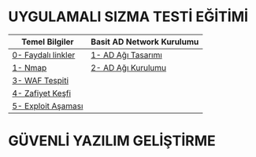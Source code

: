 # UYGULAMALI SIZMA TESTİ EĞİTİMİ  #

|Temel Bilgiler|Basit AD Network Kurulumu|
|---|---|
|[0- Faydalı linkler](https://github.com/gokhangokcen1/BTK-uygulamali-sizma-testi-egitimi-notlari/blob/main/uygulamali-sizma-testi-egitimi/temel-bilgiler/0-faydali-linkler.md)|[1- AD Ağı Tasarımı](https://github.com/gokhangokcen1/BTK-kurs-notlari/blob/main/uygulamali-sizma-testi-egitimi/basit-ad-network-analizi/ad-agi-tasarimi.md) |
|[1- Nmap](https://github.com/gokhangokcen1/BTK-uygulamali-sizma-testi-egitimi-notlari/blob/main/uygulamali-sizma-testi-egitimi/temel-bilgiler/1-nmap.md)|[2- AD Ağı Kurulumu](https://github.com/gokhangokcen1/BTK-kurs-notlari/blob/main/uygulamali-sizma-testi-egitimi/basit-ad-network-analizi/ad-agi-kurulumu.md)|
|[3- WAF Tespiti](https://github.com/gokhangokcen1/BTK-uygulamali-sizma-testi-egitimi-notlari/blob/main/uygulamali-sizma-testi-egitimi/temel-bilgiler/3-WAF-tespiti.md)|
|[4- Zafiyet Keşfi](https://github.com/gokhangokcen1/BTK-uygulamali-sizma-testi-egitimi-notlari/blob/main/uygulamali-sizma-testi-egitimi/temel-bilgiler/4-zafiyet-kesfi.md)|
|[5- Exploit Aşaması](https://github.com/gokhangokcen1/BTK-uygulamali-sizma-testi-egitimi-notlari/blob/main/uygulamali-sizma-testi-egitimi/temel-bilgiler/5-exploit-asamasi.md)|

# GÜVENLİ YAZILIM GELİŞTİRME # 
